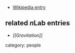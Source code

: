 

* [Wikipedia entry](http://en.wikipedia.org/wiki/Charles_W._Misner)

## related $n$Lab entries

* _[[Gravitation]]_

category: people